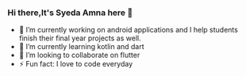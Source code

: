 ### Hi there,It's Syeda Amna here 👋

<!--
**Amnasyed/Amnasyed** is a ✨ _special_ ✨ repository because its `README.md` (this file) appears on your GitHub profile.

Here are some ideas to get you started:
-->

- 🔭 I’m currently working on android applications and I help students finish their final year projects as well.
- 🌱 I’m currently learning kotlin and dart
- 👯 I’m looking to collaborate on flutter
- ⚡ Fun fact: I love to code everyday
